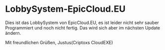 # LobbySystem-EpicCloud.EU
Dies ist das LobbySystem von EpicCloud.EU, es ist leider nicht sehr sauber Programmiert und noch nicht fertig. Das wird sich aber im nächsten Update ändern.

Mit freundlichen Grüßen,
Justus(Criptoxs CloudEXE)
